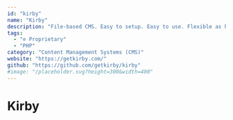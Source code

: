 ```yaml
---
id: "kirby"
name: "Kirby"
description: "File-based CMS. Easy to setup. Easy to use. Flexible as hell."
tags:
  - "⊘ Proprietary"
  - "PHP"
category: "Content Management Systems (CMS)"
website: "https://getkirby.com/"
github: "https://github.com/getkirby/kirby"
#image: "/placeholder.svg?height=300&width=400"
---
```


# Kirby

